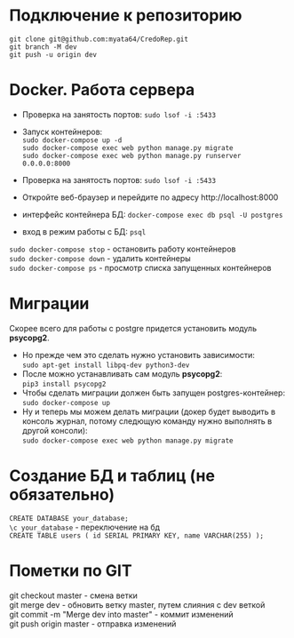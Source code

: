# Подключение к репозиторию

`git clone git@github.com:myata64/CredoRep.git` </br>
`git branch -M dev`</br>
`git push -u origin dev`

# Docker. Работа сервера


- Проверка на занятость портов: `sudo lsof -i :5433`</br>
- Запуск контейнеров: </br>
  `sudo docker-compose up -d` </br>
  `sudo docker-compose exec web python manage.py migrate` </br>
  `sudo docker-compose exec web python manage.py runserver 0.0.0.0:8000`
- Проверка на занятость портов: `sudo lsof -i :5433`</br>
- Откройте веб-браузер и перейдите по адресу http://localhost:8000 </br>


- интерфейс контейнера БД:
  `docker-compose exec db psql -U postgres` </br>
- вход в режим работы с БД:
  `psql` </br>

`sudo docker-compose stop` - остановить работу контейнеров </br>
`sudo docker-compose down` - удалить контейнеры </br>
`sudo docker-compose ps` - просмотр списка запущенных контейнеров

# Миграции

Скорее всего для работы с postgre придется установить модуль **psycopg2**.

- Но прежде чем это сделать нужно установить зависимости:</br>
  `sudo apt-get install libpq-dev python3-dev` </br>
- После можно устанавливать сам модуль **psycopg2**: </br>
  `pip3 install psycopg2` </br>
- Чтобы сделать миграции должен быть запущен postgres-контейнер: </br>
  `sudo docker-compose up` </br>
- Ну и теперь мы можем делать миграции (докер будет выводить в консоль журнал, потому следющую команду нужно выполнять в другой консоли): </br>
  `sudo docker-compose exec web python manage.py migrate`

# Создание БД и таблиц (не обязательно)

`CREATE DATABASE your_database;` </br>
`\c your_database` - переключение на бд </br>
`CREATE TABLE users (
id SERIAL PRIMARY KEY,
name VARCHAR(255)
);`

# Пометки по GIT

git checkout master - смена ветки </br>
git merge dev - обновить ветку master, путем слияния с dev веткой </br>
git commit -m "Merge dev into master" - коммит изменений </br>
git push origin master - отправка изменений </br>
</br>